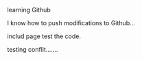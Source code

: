 learning Github

I know how to push modifications to Github...

includ page test the code.

testing conflit.......
